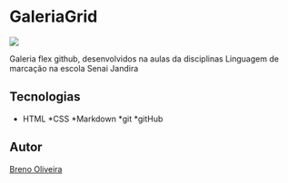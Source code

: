 # GaleriaGrid
![](./Captura%20de%20Tela%202025-02-24%20às%2011.22.18.png)

Galeria flex github, desenvolvidos na aulas
 da disciplinas Linguagem de marcação na escola Senai Jandira

 ## Tecnologias
 * HTML
 *CSS
 *Markdown
 *git
 *gitHub

 ## Autor
 [Breno Oliveira](https://www.linkedin.com/in/breno-oliveira-assis-reis-203010351/)